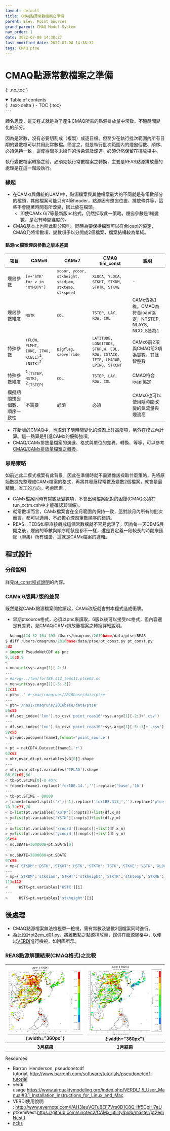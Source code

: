 ```yaml
---
layout: default
title: CMAQ點源常數檔案之準備
parent: Elev. Point Sources
grand_parent: CMAQ Model System
nav_order: 1
date: 2022-07-08 14:38:27
last_modified_date: 2022-07-08 14:38:32
tags: CMAQ ptse
---
```


# CMAQ點源常數檔案之準備
{: .no_toc }

<details open markdown="block">
  <summary>
    Table of contents
  </summary>
  {: .text-delta }
- TOC
{:toc}
</details>
---


顧名思義，這支程式就是為了產生CMAQ所需的點源排放量中常數、不隨時間變化的部分。

因為是常數，沒有必要切割成（複製）成逐日檔。但至少在執行批次範圍內所有日期的變數檔可以共用此常數檔。簡言之，就是執行批次範圍內的煙囪個數、順序、必須保持一致，這使得很多未操作的污染源及煙道，必須仍然保留在排放檔中。

執行變數檔案轉換之前，必須先執行常數檔案之轉換，主要是REAS點源排放量的處理是在這一階段執行。

### 緣起
- 在CAMx(與傳統的UAM)中，點源檔案與其他檔案最大的不同就是有常數部分的檔頭，其他檔案可能只有4筆header，點源因有煙囪位置、排放條件等，這些不會隨著時間有所改變，因此放在檔頭。
  - 即使CAMx 6/7等最新版nc格式，仍然採取此一策略。煙囪參數是1維變數，是沒有時間維度的。
- CMAQ基本上也照此劃分原則。同時為要保持檔案可以符合ioapi的協定，CMAQ乃將常數項、變數項予以分開成2個檔案，檔案結構較為單純。

#### 點源nc檔案煙囪參數之版本差異

項目|CAMx6|CAMx7|CMAQ tim_const|說明
-|-|-|-|-
煙囪參數|`[v+'STK' for v in 'XYHDTV']`|`xcoor, ycoor, stkheight, stkdiam, stktemp, stkspeed`|`XLOCA, YLOCA, STKHT, STKDM, STKTK, STKVE`|-
煙囪參數維度|`NSTK`|`COL`|`TSTEP, LAY, ROW, COL`|CAMx皆為1維。CMAQ為符合ioapi協定，NTSTEP, NLAYS, NCOLS皆為1
特殊參數|`(FLOW, PLMHT, IONE, ITWO, KCELL)`<sup>1</sup>, `(NSTK)`<sup>2</sup>|`pigflag, saoverride`|`LATITUDE, LONGITUDE, STKFLW, COL, ROW, ISTACK, IFIP, LMAJOR, LPING, STKCNT`|CAMx6前2項與CMAQ前3項為實數，其餘皆整數
特殊參數維度|<sup>1</sup>`(TSTEP, NSTK)`, <sup>2</sup>`(TSTEP)`|`COL`|`TSTEP, LAY, ROW, COL`|CMAQ符合ioapi協定
模擬期間煙囪個數、順序一致性|不需要|必須|必須|CAMx6也可以使用隨時間改變的氣流量與煙流高

- 在新版的CMAQ中，也取消了隨時間變化的煙囪上升高度項，另外在模式內計算。這一點算是引進CAMx的優勢強項。
- CMAQ/CAMx排放量檔案的演進、格式與單位的差異、轉換、等等，可以參考[CMAQ/CAMx排放量檔案之轉換](https://sinotec2.github.io/FAQ/2022/07/04/emis.html)。

### 思路策略

如前述此二模式檔案有此背景，因此在準備時就不需猶豫該採取什麼策略，先將原始數據先整理成CAMx檔案的格式，再將其發展程常數及變數2個檔案，就會是最精簡、省工的方向。考慮因素：
- CAMx檔案同時有常數及變數項，不會出現檔案配對的困擾(CMAQ必須在run_cctm.csh中才能確認其關係)。
- 就常數項而言，CAMx檔案會在全月範圍內保持一致，這對該月內所有的批次而言，都可以適用、不必擔心煙囪筆數順序的錯誤。
- REAS、TEDS如果直接轉成這個常數檔就不容易處理了，因為每一天CEMS展開之後，煙囪的筆數與順序應該是都不一樣，還是要定義一段較長的時間來匯總（聯集）所有煙囪，這就是CAMx檔案的邏輯。

## 程式設計
### 分段說明
詳見[pt_const程式說明](https://sinotec2.github.io/FAQ/2022/07/07/pt_const.py.html)的內容。

### CAMx 6版與7版的差異

既然是從CAMx點源檔案開始讀起，CAMx改版就會對本程式造成衝擊。
- 早期ptsource格式，必須以pnc來讀取，6版以後可以接受nc格式，但內容還是有差異，見CMAQ/CAMx排放量檔案之轉換詳細說明。

```python
  kuang@114-32-164-198 /Users/cmaqruns/2019base/data/ptse/REAS
$ diff /Users/cmaqruns/2016base/data/ptse/pt_const.py pt_const.py
3d2
< import PseudoNetCDF as pnc
9,10c8,9
<
< mon=int(sys.argv[1][-2:])
---
> #arvg=../twn/fortBE.413_teds11.ptse02.nc
> mon=int(sys.argv[1][-5:-3])
12c11
< pth='.' #~/mac/cmaqruns/2016base/data/ptse'
---
> pth='/nas1/cmaqruns/2016base/data/ptse'
56c55
< df.set_index('lon').to_csv('point_reas16'+sys.argv[1][-2:]+'.csv')
---
> df.set_index('lon').to_csv('point_reas16'+sys.argv[1][-5:-3]+'.csv')
59c58
< pt=pnc.pncopen(fname1,format='point_source')
---
> pt = netCDF4.Dataset(fname1,'r')
63c62
< nhr,nvar,dt=pt.variables[v3[0]].shape
---
> nhr,nvar,dt=pt.variables['TFLAG'].shape
66,67c65,66
< tb=pt.STIME[0]-8 #UTC
< fname1=fname1.replace('fortBE.14.','').replace('base','16')
---
> tb=pt.STIME - 80000
> fname1=fname1.split('/')[-1].replace('fortBE.413_','').replace('ptse','19').replace('.nc','')
78,79c77,78
< x=list(pt.variables['XSTK'][:nopts])+list(df.x_m)
< y=list(pt.variables['YSTK'][:nopts])+list(df.y_m)
---
> x=list(pt.variables['xcoord'][:nopts])+list(df.x_m)
> y=list(pt.variables['ycoord'][:nopts])+list(df.y_m)
95c94
< nc.SDATE=2000000+pt.SDATE[0]
---
> nc.SDATE=2000000+pt.SDATE
97c96
< mp={'STKDM':'DSTK','STKHT':'HSTK','STKTK':'TSTK','STKVE':'VSTK','XLOCA':'XSTK', 'YLOCA':'YSTK',}
---
> mp={'STKDM':'stkdiam','STKHT':'stkheight','STKTK':'stktemp','STKVE':'stkspeed','XLOCA':'xcoord', 'YLOCA':'ycoord',}
113c112
<     HSTK=pt.variables['HSTK'][i]
---
>     HSTK=pt.variables['stkheight'][i]

```
## 後處理
- CMAQ點源檔案無法檢視單一檢視，需有常數及變數2個檔案同時進行。
- 為此設計[pt2em_d01.py](https://github.com/sinotec2/Focus-on-Air-Quality/blob/main/GridModels/PTSE/pt2em_d01.py)，將離散點之點源排放量，歸併在面源網格中，以便以[VERDI][VERDI]進行檢視，如附圖所示。

### REAS點源解讀結果(CMAQ格式)之比較

| ![REASptD1.png](../../assets/images/REASptD1.png){:width="360px"} |![Pt2em_d1.pySO2.png](../../assets/images/Pt2em_d1.pySO2.png){:width="360px"} |
|:--:|:--:|
| <b>3月結果</b>| <b>1月結果</b>|

Resources

- Barron  Henderson, pseudonetcdf tutorial, http://www.barronh.com/software/tutorials/pseudonetcdf-tutorial
- verdi usage https://www.airqualitymodeling.org/index.php/VERDI_1.5_User_Manual#3.1_Installation_Instructions_for_Linux_and_Mac
- VERDI使用說明 : http://www.evernote.com/l/AH3leuVQTuBEF7Vrs0D1C8Q-Iff5CpHl7eU
- pt2emNest:https://github.com/sinotec2/CAMx_utility/blob/master/pt2emNest.f
- [ncks](https://boostnote.io/shared/7566f2e7-f9aa-4a00-ba74-616ea8f72d25)


[VERDI]: <https://www.airqualitymodeling.org/index.php/VERDI_1.5_User_Manual> "Visualization Environment for Rich Data Interpretation"

